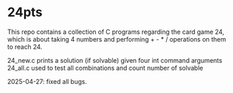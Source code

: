 # 24pts

This repo contains a collection of C programs regarding the card game 24, which is about taking 4 numbers and performing + - * / operations on them to reach 24.

24_new.c prints a solution (if solvable) given four int command arguments
24_all.c used to test all combinations and count number of solvable

2025-04-27: fixed all bugs.
